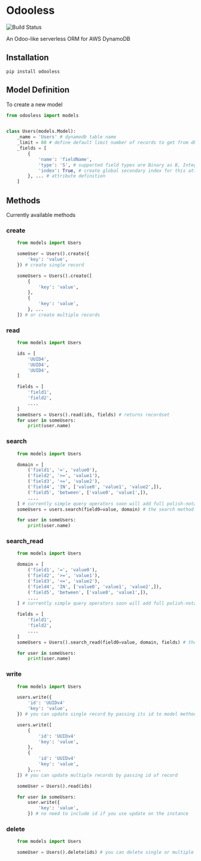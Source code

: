 # Odooless

![Build Status](https://github.com/Barameg/odooless/actions/workflows/build.yml/badge.svg)

An Odoo-like serverless ORM for AWS DynamoDB 


## Installation

``` pip install odooless ```


## Model Definition

To create a new model

``` python
from odooless import models


class Users(models.Model):
    _name = 'Users' # dynamodb table name
    _limit = 80 # define default limit number of records to get from db
    _fields = [
        {
            'name': 'fieldName',
            'type': 'S', # supported field types are Binary as B, Integer as N, String as S 
            'index': True, # create global secondary index for this attribute
        }, ... # attribute definition 
    ]
```

## Methods
Currently available methods
### create
``` python
    from models import Users

    someUser = Users().create({
        'key': 'value',
    }) # create single record

    someUsers = Users().create([
        {
            'key': 'value',
        },
        {
            'key': 'value',
        }, ...
    ]) # or create multiple records
```

### read
``` python
    from models import Users

    ids = [
        'UUID4',
        'UUID4',
        'UUID4',
    ]

    fields = [
        'field1',
        'field2',
        ....
    ]
    someUsers = Users().read(ids, fields) # returns recordset 
    for user in someUsers:
        print(user.name)
```

### search
``` python
    from models import Users

    domain = [
        ('field1', '=', 'value0'),
        ('field2', '>=', 'value1'),                                  
        ('field3', '<=', 'value2'),                                  
        ('field4', 'IN', ['value0', 'value1', 'value2',]),
        ('field5', 'between', ['value0', 'value1',]),
        ....
    ] # currently simple query operators soon will add full polish-notation support
    someUsers = users.search(field0=value, domain) # the search method takes index attribute name as a keyword parameter along with a domain that does not include this attribute and returns list of records

    for user in someUsers:
        print(user.name) 
```

### search_read
``` python
    from models import Users

    domain = [
        ('field1', '=', 'value0'),
        ('field2', '>=', 'value1'),
        ('field3', '<=', 'value2'),
        ('field4', 'IN', ['value0', 'value1', 'value2',]),
        ('field5', 'between', ['value0', 'value1',]),
        ....
    ] # currently simple query operators soon will add full polish-notation support

    fields = [
        'field1',
        'field2',
        ....
    ]
    someUsers = Users().search_read(field0=value, domain, fields) # the search method takes index attribute name as a keyword parameter along with a domain that does not include this attribute and returns list of records

    for user in someUsers:
        print(user.name) 
```
### write
``` python
    from models import Users

    users.write({
        'id': 'UUIDv4'
        'key': 'value',
    }) # you can update single record by passing its id to model method

    users.write([
        {
            'id': 'UUIDv4'
            'key': 'value',
        },
        {
            'id': 'UUIDv4'
            'key': 'value',
        },...
    ]) # you can update multiple records by passing id of record

    someUser = Users().read(ids)

    for user in someUsers:
        user.write({
            'key': 'value',
        }) # no need to include id if you use update on the instance
```



### delete
``` python
    from models import Users

    someUser = Users().delete(ids) # you can delete single or multiple records
```


